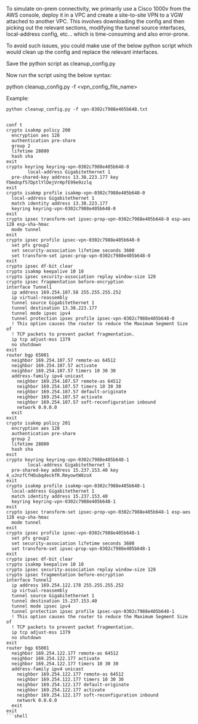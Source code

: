 To simulate on-prem connectivity, we primarily use a Cisco 1000v from the AWS console, deploy it in a VPC and create a site-to-site VPN to a VGW attached to another VPC. This involves downloading the config and then picking out the relevant sections, modifying the tunnel source interfaces, local-address config, etc… which is time-consuming and also error-prone. 

To avoid such issues, you could make use of the below python script which would clean up the config and replace the relevant interfaces. 

Save the python script as cleanup_config.py

Now run the script using the below syntax:

python cleanup_config.py -f <vpn_config_file_name>

Example:

```shell
python cleanup_config.py -f vpn-0302c7988e405b648.txt


conf t
crypto isakmp policy 200
  encryption aes 128
  authentication pre-share
  group 2
  lifetime 28800
  hash sha
exit
crypto keyring keyring-vpn-0302c7988e405b648-0
        local-address Gigabitethernet 1
  pre-shared-key address 13.38.223.177 key Fbmdnpf57DptlYlDejVrHpfE99e9zzlq
exit
crypto isakmp profile isakmp-vpn-0302c7988e405b648-0
  local-address Gigabitethernet 1
  match identity address 13.38.223.177
  keyring keyring-vpn-0302c7988e405b648-0
exit
crypto ipsec transform-set ipsec-prop-vpn-0302c7988e405b648-0 esp-aes 128 esp-sha-hmac
  mode tunnel
exit
crypto ipsec profile ipsec-vpn-0302c7988e405b648-0
  set pfs group2
  set security-association lifetime seconds 3600
  set transform-set ipsec-prop-vpn-0302c7988e405b648-0
exit
crypto ipsec df-bit clear
crypto isakmp keepalive 10 10
crypto ipsec security-association replay window-size 128
crypto ipsec fragmentation before-encryption
interface Tunnel1
  ip address 169.254.107.58 255.255.255.252
  ip virtual-reassembly
  tunnel source Gigabitethernet 1
  tunnel destination 13.38.223.177
  tunnel mode ipsec ipv4
  tunnel protection ipsec profile ipsec-vpn-0302c7988e405b648-0
  ! This option causes the router to reduce the Maximum Segment Size of
  ! TCP packets to prevent packet fragmentation.
  ip tcp adjust-mss 1379
  no shutdown
exit
router bgp 65001
  neighbor 169.254.107.57 remote-as 64512
  neighbor 169.254.107.57 activate
  neighbor 169.254.107.57 timers 10 30 30
  address-family ipv4 unicast
    neighbor 169.254.107.57 remote-as 64512
    neighbor 169.254.107.57 timers 10 30 30
    neighbor 169.254.107.57 default-originate
    neighbor 169.254.107.57 activate
    neighbor 169.254.107.57 soft-reconfiguration inbound
    network 0.0.0.0
  exit
exit
crypto isakmp policy 201
  encryption aes 128
  authentication pre-share
  group 2
  lifetime 28800
  hash sha
exit
crypto keyring keyring-vpn-0302c7988e405b648-1
        local-address Gigabitethernet 1
  pre-shared-key address 15.237.153.40 key 4_uJnzfCfHOubqdeckfR.RmyowtW8zoX
exit
crypto isakmp profile isakmp-vpn-0302c7988e405b648-1
  local-address Gigabitethernet 1
  match identity address 15.237.153.40
  keyring keyring-vpn-0302c7988e405b648-1
exit
crypto ipsec transform-set ipsec-prop-vpn-0302c7988e405b648-1 esp-aes 128 esp-sha-hmac
  mode tunnel
exit
crypto ipsec profile ipsec-vpn-0302c7988e405b648-1
  set pfs group2
  set security-association lifetime seconds 3600
  set transform-set ipsec-prop-vpn-0302c7988e405b648-1
exit
crypto ipsec df-bit clear
crypto isakmp keepalive 10 10
crypto ipsec security-association replay window-size 128
crypto ipsec fragmentation before-encryption
interface Tunnel2
  ip address 169.254.122.178 255.255.255.252
  ip virtual-reassembly
  tunnel source Gigabitethernet 1
  tunnel destination 15.237.153.40
  tunnel mode ipsec ipv4
  tunnel protection ipsec profile ipsec-vpn-0302c7988e405b648-1
  ! This option causes the router to reduce the Maximum Segment Size of
  ! TCP packets to prevent packet fragmentation.
  ip tcp adjust-mss 1379
  no shutdown
exit
router bgp 65001
  neighbor 169.254.122.177 remote-as 64512
  neighbor 169.254.122.177 activate
  neighbor 169.254.122.177 timers 10 30 30
  address-family ipv4 unicast
    neighbor 169.254.122.177 remote-as 64512
    neighbor 169.254.122.177 timers 10 30 30
    neighbor 169.254.122.177 default-originate
    neighbor 169.254.122.177 activate
    neighbor 169.254.122.177 soft-reconfiguration inbound
    network 0.0.0.0
  exit
exit
```shell
